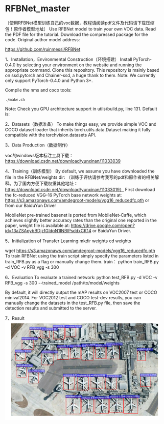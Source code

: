 # RFBNet_master
（使用RFBNet模型训练自己的voc数据，教程请阅读pdf文件及代码请下载压缩包！原作者模型地址）
Use RFBNet model to train your own VOC data. Read the PDF file for the tutorial. Download the compressed package for the code. Original author model address: 

https://github.com/ruinmessi/RFBNet


1、Installation，Environmental Construction（环境搭建）
Install PyTorch-0.4.0 by selecting your environment on the website and running the appropriate command.
Clone this repository. This repository is mainly based on ssd.pytorch and Chainer-ssd, a huge thank to them.
Note: We currently only support PyTorch-0.4.0 and Python 3+.

Compile the nms and coco tools:

    ./make.sh
Note: Check you GPU architecture support in utils/build.py, line 131. Default is:


2、Datasets（数据准备）
To make things easy, we provide simple VOC and COCO dataset loader that inherits torch.utils.data.Dataset making it fully compatible with the torchvision.datasets API.


3、Data Production（数据制作）

voc的windows版本标注工具下载：https://download.csdn.net/download/yunxinan/11033039


4、Training（训练模型）
By default, we assume you have downloaded the file in the RFBNet/weights dir:
（训练于评估请参考我写的pdf和原作者的相关解释。为了国内方便下载权重其他地址：https://download.csdn.net/download/yunxinan/11033019）
First download the fc-reduced VGG-16 PyTorch base network weights at: https://s3.amazonaws.com/amdegroot-models/vgg16_reducedfc.pth or from our BaiduYun Driver

MobileNet pre-trained basenet is ported from MobileNet-Caffe, which achieves slightly better accuracy rates than the original one reported in the paper, weight file is available at:
https://drive.google.com/open?id=13aZSApybBDjzfGIdqN1INBlPsddxCK14 or BaiduYun Driver.


5、Initialization of Transfer Learning
    mkdir weights
    cd weights
    
wget https://s3.amazonaws.com/amdegroot-models/vgg16_reducedfc.pth
To train RFBNet using the train script simply specify the parameters listed in train_RFB.py as a flag or manually change them.
train：
    python train_RFB.py -d VOC -v RFB_vgg -s 300 


6、Evaluation
To evaluate a trained network:
    python test_RFB.py -d VOC -v RFB_vgg -s 300 --trained_model /path/to/model/weights

By default, it will directly output the mAP results on VOC2007 test or COCO minival2014. For VOC2012 test and COCO test-dev results, you can manually change the datasets in the test_RFB.py file, then save the detection results and submitted to the server.

7、Result
![检测结果](https://github.com/Eric3911/RFBNet_master/blob/master/000044test.jpg)
